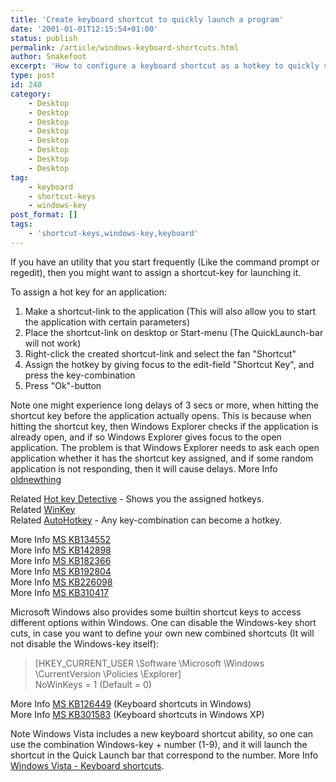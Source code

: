```yaml
---
title: 'Create keyboard shortcut to quickly launch a program'
date: '2001-01-01T12:15:54+01:00'
status: publish
permalink: /article/windows-keyboard-shortcuts.html
author: Snakefoot
excerpt: 'How to configure a keyboard shortcut as a hotkey to quickly start an application.'
type: post
id: 240
category:
    - Desktop
    - Desktop
    - Desktop
    - Desktop
    - Desktop
    - Desktop
    - Desktop
    - Desktop
tag:
    - keyboard
    - shortcut-keys
    - windows-key
post_format: []
tags:
    - 'shortcut-keys,windows-key,keyboard'
---
```

If you have an utility that you start frequently (Like the command prompt or regedit), then you might want to assign a shortcut-key for launching it.  
  
 To assign a hot key for an application:

1. Make a shortcut-link to the application (This will also allow you to start the application with certain parameters)
2. Place the shortcut-link on desktop or Start-menu (The QuickLaunch-bar will not work)
3. Right-click the created shortcut-link and select the fan "Shortcut"
4. Assign the hotkey by giving focus to the edit-field "Shortcut Key", and press the key-combination
5. Press "Ok"-button
 
 Note one might experience long delays of 3 secs or more, when hitting the shortcut key before the application actually opens. This is because when hitting the shortcut key, then Windows Explorer checks if the application is already open, and if so Windows Explorer gives focus to the open application. The problem is that Windows Explorer needs to ask each open application whether it has the shortcut key assigned, and if some random application is not responding, then it will cause delays. More Info [oldnewthing](http://blogs.msdn.com/b/oldnewthing/archive/2012/05/02/10299709.aspx)  
  
 Related [Hot key Detective](http://smallvoid.orgfree.com/?file=hotkeyd.zip "Hot key Detective 2.1") - Shows you the assigned hotkeys.  
 Related [WinKey](http://www.pcworld.com/downloads/file_description/0,fid,5506,00.asp)  
 Related [AutoHotkey](http://www.autohotkey.com/) - Any key-combination can become a hotkey.  
  
 More Info [MS KB134552](http://support.microsoft.com/kb/134552 "Shortcut Key for Shortcut Does Not Work [Q134552]")  
 More Info [MS KB142898](http://support.microsoft.com/kb/142898 "How to Assign a Shortcut Key to a Start Menu Item [Q142898]")  
 More Info [MS KB182366](http://support.microsoft.com/kb/182366 "Cannot Assign a Deleted Shortcut Key to a Different Shortcut [Q182366]")  
 More Info [MS KB192804](http://support.microsoft.com/kb/192804 "Desktop Shortcut Key Cannot Be Reassigned if Shortcut Is Deleted [Q192804]")  
 More Info [MS KB226098](http://support.microsoft.com/kb/226098 "Icons on the Quick Launch Toolbar Do Not Respond to Shortcut Key [Q226098]")  
 More Info [MS KB310417](http://support.microsoft.com/kb/310417 "HOW TO: Create a Keyboard Shortcut for a Program in Windows XP [Q310417]")  
  
 Microsoft Windows also provides some builtin shortcut keys to access different options within Windows. One can disable the Windows-key short cuts, in case you want to define your own new combined shortcuts (It will not disable the Windows-key itself):
 > \[HKEY\_CURRENT\_USER \\Software \\Microsoft \\Windows \\CurrentVersion \\Policies \\Explorer\]  
 >  NoWinKeys = 1 (Default = 0)

 More Info [MS KB126449](http://support.microsoft.com/kb/126449 "Keyboard Shortcuts for Windows [Q126449]") (Keyboard shortcuts in Windows)  
 More Info [MS KB301583](http://support.microsoft.com/kb/301583 "A List of the Keyboard Shortcuts That Are Available in Windows XP [Q301583]") (Keyboard shortcuts in Windows XP)  
  
 Note Windows Vista includes a new keyboard shortcut ability, so one can use the combination Windows-key + number (1-9), and it will launch the shortcut in the Quick Launch bar that correspond to the number. More Info [Windows Vista - Keyboard shortcuts](http://windowshelp.microsoft.com/Windows/en-US/Help/2503b91d-d780-4c80-8f08-2f48878dc5661033.mspx).